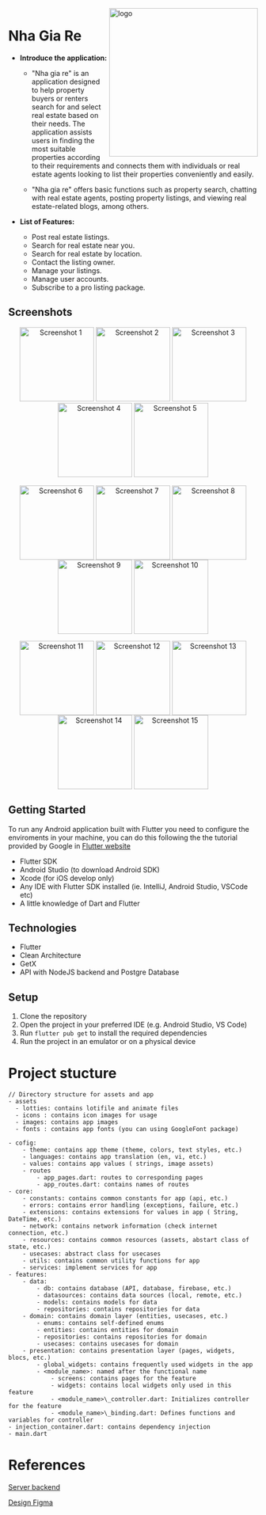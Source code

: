<img align="right" width="300" alt="logo" src="assets/images/logo.png">

# Nha Gia Re

- **Introduce the application:**

  - "Nha gia re" is an application designed to help property buyers or renters search for and select real estate based on their needs. The application assists users in finding the most suitable properties according to their requirements and connects them with individuals or real estate agents looking to list their properties conveniently and easily.

  - "Nha gia re" offers basic functions such as property search, chatting with real estate agents, posting property listings, and viewing real estate-related blogs, among others.

- **List of Features:**
  - Post real estate listings.
  - Search for real estate near you.
  - Search for real estate by location.
  - Contact the listing owner.
  - Manage your listings.
  - Manage user accounts.
  - Subscribe to a pro listing package.

## Screenshots

<p align="center">
  <img src="assets/images/screenshot/loading.png" alt="Screenshot 1" width="150">
  <img src="assets/images/screenshot/login.png" alt="Screenshot 2" width="150">
  <img src="assets/images/screenshot/forgot.png" alt="Screenshot 3" width="150">
  <img src="assets/images/screenshot/update.png" alt="Screenshot 4" width="150">
  <img src="assets/images/screenshot/otp.png" alt="Screenshot 5" width="150">
</p>
<p align="center">
  <img src="assets/images/screenshot/home.png" alt="Screenshot 6" width="150" style="vertical-align: top;">
  <img src="assets/images/screenshot/detail.png" alt="Screenshot 7" width="150" style="vertical-align: top;">
  <img src="assets/images/screenshot/post.png" alt="Screenshot 8" width="150" style="vertical-align: top;">
  <img src="assets/images/screenshot/search.png" alt="Screenshot 9" width="150" style="vertical-align: top;">
  <img src="assets/images/screenshot/fillter.png" alt="Screenshot 10" width="150" style="vertical-align: top;">
</p>
<p align="center">
  <img src="assets/images/screenshot/account.png" alt="Screenshot 11" width="150" style="vertical-align: top;">
  <img src="assets/images/screenshot/Blog.png" alt="Screenshot 12" width="150" style="vertical-align: top;">
  <img src="assets/images/screenshot/chat_detail.png" alt="Screenshot 13" width="150" style="vertical-align: top;">
  <img src="assets/images/screenshot/management.png" alt="Screenshot 14" width="150" style="vertical-align: top;">
  <img src="assets/images/screenshot/purchase.png" alt="Screenshot 15" width="150" style="vertical-align: top;">
</p>

## Getting Started

To run any Android application built with Flutter you need to configure the enviroments in your machine, you can do this following the the tutorial provided by Google in [Flutter website](https://flutter.dev/docs/get-started/install)

- Flutter SDK
- Android Studio (to download Android SDK)
- Xcode (for iOS develop only)
- Any IDE with Flutter SDK installed (ie. IntelliJ, Android Studio, VSCode etc)
- A little knowledge of Dart and Flutter

## Technologies

- Flutter
- Clean Architecture
- GetX
- API with NodeJS backend and Postgre Database

## Setup

1. Clone the repository
2. Open the project in your preferred IDE (e.g. Android Studio, VS Code)
3. Run `flutter pub get` to install the required dependencies
4. Run the project in an emulator or on a physical device

# Project stucture

```
// Directory structure for assets and app
- assets
  - lotties: contains lotifile and animate files
  - icons : contains icon images for usage
  - images: contains app images
  - fonts : contains app fonts (you can using GoogleFont package)

- cofig:
    - theme: contains app theme (theme, colors, text styles, etc.)
    - languages: contains app translation (en, vi, etc.)
    - values: contains app values ( strings, image assets)
    - routes
        - app_pages.dart: routes to corresponding pages
        - app_routes.dart: contains names of routes
- core:
    - constants: contains common constants for app (api, etc.)
    - errors: contains error handling (exceptions, failure, etc.)
    - extensions: contains extensions for values in app ( String, DateTime, etc.)
    - network: contains network information (check internet connection, etc.)
    - resources: contains common resources (assets, abstart class of state, etc.)
    - usecases: abstract class for usecases
    - utils: contains common utility functions for app
    - services: implement services for app
- features:
    - data:
        - db: contains database (API, database, firebase, etc.)
        - datasources: contains data sources (local, remote, etc.)
        - models: contains models for data
        - repositories: contains repositories for data
    - domain: contains domain layer (entities, usecases, etc.)
        - enums: contains self-defined enums
        - entities: contains entities for domain
        - repositories: contains repositories for domain
        - usecases: contains usecases for domain
    - presentation: contains presentation layer (pages, widgets, blocs, etc.)
        - global_widgets: contains frequently used widgets in the app
        - <module_name>: named after the functional name
            - screens: contains pages for the feature
            - widgets: contains local widgets only used in this feature
            - <module_name>\_controller.dart: Initializes controller for the feature
            - <module_name>\_binding.dart: Defines functions and variables for controller
- injection_container.dart: contains dependency injection
- main.dart
```

# References

[Server backend](https://github.com/nhao2003/nha_gia_re_server)

[Design Figma](https://www.figma.com/file/0sRUPVgCitxAlJ73PnC048/NHAGIARE?type=design&node-id=1-34419&mode=design&t=gCwDIAaeSUXDQSJY-0)
